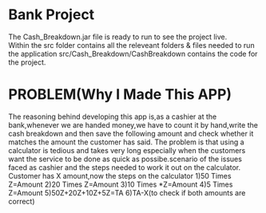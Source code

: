 # Bank Project
The Cash_Breakdown.jar file is ready to run to see the project live.   
Within the src folder contains all the releveant folders & files needed to run the application
src/Cash_Breakdown/CashBreakdown contains the code for the project.


# PROBLEM(Why I Made This APP)
The reasoning behind developing this app is,as a cashier at the bank,whenever we are handed money,we have to count it by hand,write the cash breakdown and then save the following amount and check whether it matches the amount the customer has said.
The problem is that using a calculator is tedious and takes very long especially when the customers want the service to be done as quick as possibe.scenario of the issues faced as cashier and the steps needed to work it out on the calculator.
Customer has X amount,now the steps on the calculator
1)50 Times Z=Amount
2)20 Times Z=Amount
3)10 Times *Z=Amount
4)5 Times Z=Amount
5)50Z+20Z+10Z+5Z=TA
6)TA-X(to check if both amounts are correct)

